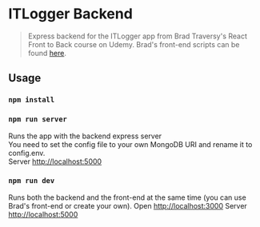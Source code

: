 # ITLogger Backend

> Express backend for the ITLogger app from Brad Traversy's React Front to Back course on Udemy. Brad's front-end scripts can be found [here](https://github.com/bradtraversy/it-logger).

## Usage

### `npm install`

### `npm run server`

Runs the app with the backend express server<br>
You need to set the config file to your own MongoDB URI and rename it to config.env.<br>
Server [http://localhost:5000](http://localhost:5000)

### `npm run dev`

Runs both the backend and the front-end at the same time (you can use Brad's front-end or create your own).
Open [http://localhost:3000](http://localhost:3000)
Server [http://localhost:5000](http://localhost:5000)
